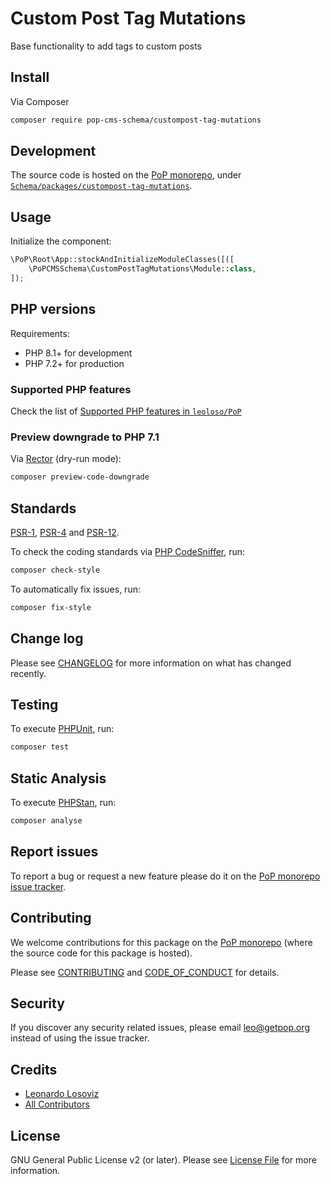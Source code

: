 # Custom Post Tag Mutations

<!--
[![Build Status][ico-travis]][link-travis]
[![Quality Score][ico-code-quality]][link-code-quality]
[![Software License][ico-license]](LICENSE.md)
[![Latest Version on Packagist][ico-version]][link-packagist]
[![Coverage Status][ico-scrutinizer]][link-scrutinizer]
[![Total Downloads][ico-downloads]][link-downloads]
-->

Base functionality to add tags to custom posts

## Install

Via Composer

``` bash
composer require pop-cms-schema/custompost-tag-mutations
```

## Development

The source code is hosted on the [PoP monorepo](https://github.com/leoloso/PoP), under [`Schema/packages/custompost-tag-mutations`](https://github.com/leoloso/PoP/tree/master/layers/Schema/packages/custompost-tag-mutations).

## Usage

Initialize the component:

``` php
\PoP\Root\App::stockAndInitializeModuleClasses([([
    \PoPCMSSchema\CustomPostTagMutations\Module::class,
]);
```

## PHP versions

Requirements:

- PHP 8.1+ for development
- PHP 7.2+ for production

### Supported PHP features

Check the list of [Supported PHP features in `leoloso/PoP`](https://github.com/leoloso/PoP/blob/master/docs/supported-php-features.md)

### Preview downgrade to PHP 7.1

Via [Rector](https://github.com/rectorphp/rector) (dry-run mode):

```bash
composer preview-code-downgrade
```

## Standards

[PSR-1](https://www.php-fig.org/psr/psr-1), [PSR-4](https://www.php-fig.org/psr/psr-4) and [PSR-12](https://www.php-fig.org/psr/psr-12).

To check the coding standards via [PHP CodeSniffer](https://github.com/squizlabs/PHP_CodeSniffer), run:

``` bash
composer check-style
```

To automatically fix issues, run:

``` bash
composer fix-style
```

## Change log

Please see [CHANGELOG](CHANGELOG.md) for more information on what has changed recently.

## Testing

To execute [PHPUnit](https://phpunit.de/), run:

``` bash
composer test
```

## Static Analysis

To execute [PHPStan](https://github.com/phpstan/phpstan), run:

``` bash
composer analyse
```

## Report issues

To report a bug or request a new feature please do it on the [PoP monorepo issue tracker](https://github.com/leoloso/PoP/issues).

## Contributing

We welcome contributions for this package on the [PoP monorepo](https://github.com/leoloso/PoP) (where the source code for this package is hosted).

Please see [CONTRIBUTING](CONTRIBUTING.md) and [CODE_OF_CONDUCT](CODE_OF_CONDUCT.md) for details.

## Security

If you discover any security related issues, please email leo@getpop.org instead of using the issue tracker.

## Credits

- [Leonardo Losoviz][link-author]
- [All Contributors][link-contributors]

## License

GNU General Public License v2 (or later). Please see [License File](LICENSE.md) for more information.

[ico-version]: https://img.shields.io/packagist/v/pop-cms-schema/custompost-tag-mutations.svg?style=flat-square
[ico-license]: https://img.shields.io/badge/license-GPLv2-brightgreen.svg?style=flat-square
[ico-travis]: https://img.shields.io/travis/pop-cms-schema/custompost-tag-mutations/master.svg?style=flat-square
[ico-scrutinizer]: https://img.shields.io/scrutinizer/coverage/g/pop-cms-schema/custompost-tag-mutations.svg?style=flat-square
[ico-code-quality]: https://img.shields.io/scrutinizer/g/pop-cms-schema/custompost-tag-mutations.svg?style=flat-square
[ico-downloads]: https://img.shields.io/packagist/dt/pop-cms-schema/custompost-tag-mutations.svg?style=flat-square

[link-packagist]: https://packagist.org/packages/pop-cms-schema/custompost-tag-mutations
[link-travis]: https://travis-ci.org/pop-cms-schema/custompost-tag-mutations
[link-scrutinizer]: https://scrutinizer-ci.com/g/pop-cms-schema/custompost-tag-mutations/code-structure
[link-code-quality]: https://scrutinizer-ci.com/g/pop-cms-schema/custompost-tag-mutations
[link-downloads]: https://packagist.org/packages/pop-cms-schema/custompost-tag-mutations
[link-author]: https://github.com/leoloso
[link-contributors]: ../../../../../../contributors
